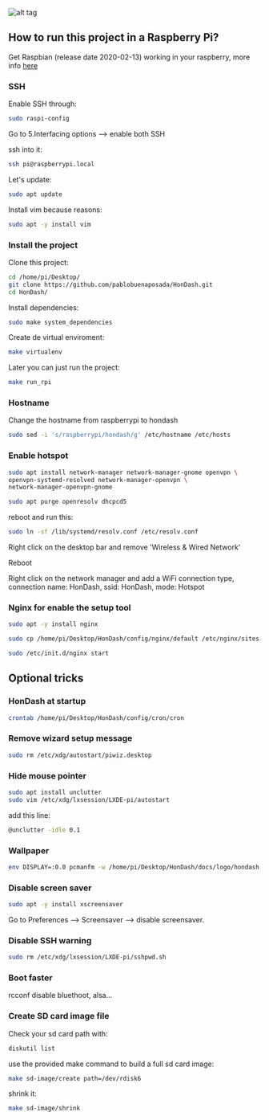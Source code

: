 ![alt tag](https://raw.github.com/pablobuenaposada/HonDash/master/docs/logo/hondash.png)

## How to run this project in a Raspberry Pi?
Get Raspbian (release date 2020-02-13) working in your raspberry, more info [here](https://www.raspberrypi.org/downloads/raspbian/)

### SSH
Enable SSH through:
```sh
sudo raspi-config
```
Go to 5.Interfacing options --> enable both SSH

ssh into it:
```sh
ssh pi@raspberrypi.local
```

Let's update:
```sh
sudo apt update
```

Install vim because reasons:
 ```sh
sudo apt -y install vim
```

### Install the project
Clone this project:
```sh
cd /home/pi/Desktop/
git clone https://github.com/pablobuenaposada/HonDash.git
cd HonDash/
```

Install dependencies:
```sh
sudo make system_dependencies
```

Create de virtual enviroment:
```sh
make virtualenv
```
Later you can just run the project:
```sh
make run_rpi
```

### Hostname
Change the hostname from raspberrypi to hondash
```sh
sudo sed -i 's/raspberrypi/hondash/g' /etc/hostname /etc/hosts
```

### Enable hotspot
```sh
sudo apt install network-manager network-manager-gnome openvpn \
openvpn-systemd-resolved network-manager-openvpn \
network-manager-openvpn-gnome
```

```sh
sudo apt purge openresolv dhcpcd5
```
reboot and run this: 

```sh
sudo ln -sf /lib/systemd/resolv.conf /etc/resolv.conf
```

Right click on the desktop bar and remove 'Wireless & Wired Network'

Reboot

Right click on the network manager and add a WiFi connection type, connection name: HonDash, ssid: HonDash, mode: Hotspot

### Nginx for enable the setup tool
```sh
sudo apt -y install nginx
```

```sh
sudo cp /home/pi/Desktop/HonDash/config/nginx/default /etc/nginx/sites-enabled/default
```

```sh
sudo /etc/init.d/nginx start
```

## Optional tricks
### HonDash at startup
```sh
crontab /home/pi/Desktop/HonDash/config/cron/cron
```

### Remove wizard setup message
```sh
sudo rm /etc/xdg/autostart/piwiz.desktop
```

### Hide mouse pointer
```sh
sudo apt install unclutter
sudo vim /etc/xdg/lxsession/LXDE-pi/autostart
```
add this line:
```sh
@unclutter -idle 0.1
```

### Wallpaper
```sh
env DISPLAY=:0.0 pcmanfm -w /home/pi/Desktop/HonDash/docs/logo/hondash.png --wallpaper-mode=fit
```

### Disable screen saver
```sh
sudo apt -y install xscreensaver
```
Go to Preferences --> Screensaver --> disable screensaver.

### Disable SSH warning
```sh
sudo rm /etc/xdg/lxsession/LXDE-pi/sshpwd.sh
```
### Boot faster
rcconf
disable bluethoot, alsa...

### Create SD card image file
Check your sd card path with:
```sh
diskutil list
```

use the provided make command to build a full sd card image:
```sh
make sd-image/create path=/dev/rdisk6
```

shrink it:
```sh
make sd-image/shrink
```
